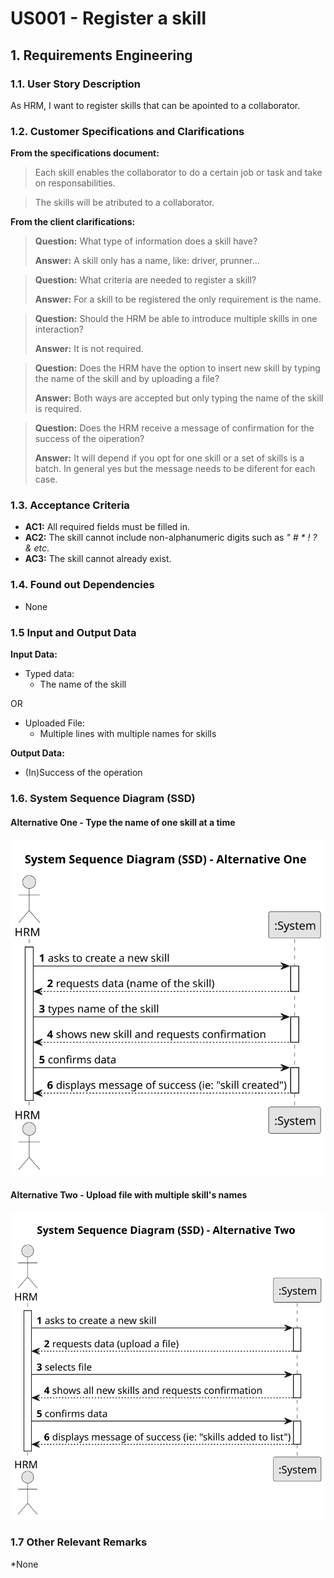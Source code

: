 # US001 - Register a skill


## 1. Requirements Engineering

### 1.1. User Story Description

As HRM, I want to register skills that can be apointed to a collaborator.

### 1.2. Customer Specifications and Clarifications 

**From the specifications document:**

>	Each skill enables the collaborator to do a certain job or task and take on responsabilities.

>	The skills will be atributed to a collaborator.

**From the client clarifications:**

> **Question:** What type of information does a skill have?
>
> **Answer:** A skill only has a name, like: driver, prunner...

> **Question:** What criteria are needed to register a skill?
>
> **Answer:** For a skill to be registered the only requirement is the name.

> **Question:** Should the HRM be able to introduce multiple skills in one interaction?
>
> **Answer:** It is not required.

> **Question:** Does the HRM have the option to insert new skill by typing the name of the skill and by uploading a file?
>
> **Answer:** Both ways are accepted but only typing the name of the skill is required.

> **Question:** Does the HRM receive a message of confirmation for the success of the oiperation?
>
> **Answer:** It will depend if you opt for one skill or a set of skills is a batch. In general yes but the message needs to be diferent for each case. 


### 1.3. Acceptance Criteria

* **AC1:** All required fields must be filled in.
* **AC2:** The skill cannot include non-alphanumeric digits such as _" # * ! ? & etc_.
* **AC3:** The skill cannot already exist.

### 1.4. Found out Dependencies

* None

### 1.5 Input and Output Data

**Input Data:**

* Typed data:
    * The name of the skill

OR

* Uploaded File:
    * Multiple lines with multiple names for skills 


**Output Data:**

* (In)Success of the operation

### 1.6. System Sequence Diagram (SSD)

#### Alternative One - Type the name of one skill at a time

![System Sequence Diagram - Alternative One](svg/us001-system-sequence-diagram-alternative-one-System_Sequence_Diagram__SSD____Alternative_One.svg)

#### Alternative Two - Upload file with multiple skill's names

![System Sequence Diagram - Alternative Two](svg/us001-system-sequence-diagram-alternative-two-System_Sequence_Diagram__SSD____Alternative_Two.svg)


### 1.7 Other Relevant Remarks

*None